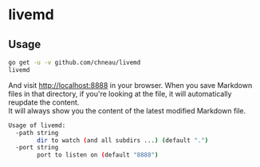 # livemd

## Usage
```bash
go get -u -v github.com/chneau/livemd
livemd
```

And visit [http://localhost:8888](http://localhost:8888/) in your browser. When you save Markdown files in that directory, if you're looking at the file, it will automatically reupdate the content.  
It will always show you the content of the latest modified Markdown file.

```bash
Usage of livemd:
  -path string
        dir to watch (and all subdirs ...) (default ".")
  -port string
        port to listen on (default "8888")
``` 

